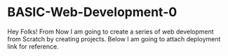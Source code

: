 # BASIC-Web-Development-0
Hey Folks! From Now I am going to create a series of web development from Scratch by creating projects.
Below I am going to attach deployment link for reference.
